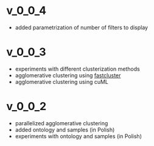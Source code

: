 # v_0_0_4
- added parametrization of number of filters to display

# v_0_0_3
- experiments with different clusterization methods 
- agglomerative clustering using [fastcluster](https://github.com/dmuellner/fastcluster)
- agglomerative clustering using cuML

# v_0_0_2
- parallelized agglomerative clustering
- added ontology and samples (in Polish)
- experiments with ontology and samples (in Polish)

